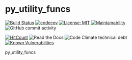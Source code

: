 # py_utility_funcs 
[![Build Status](https://travis-ci.com/IamVNIE/py_utility_funcs.svg?branch=master)](https://travis-ci.com/IamVNIE/py_utility_funcs) [![codecov](https://codecov.io/gh/IamVNIE/py_utility_funcs/branch/master/graph/badge.svg)](https://codecov.io/gh/IamVNIE/py_utility_funcs) [![License: MIT](https://img.shields.io/badge/License-MIT-yellow.svg)](https://opensource.org/licenses/MIT)   [![Maintainability](https://api.codeclimate.com/v1/badges/7883068e37bd93489c5b/maintainability)](https://codeclimate.com/github/IamVNIE/py_utility_funcs/maintainability)  ![GitHub commit activity](https://img.shields.io/github/commit-activity/m/IamVNIE/py_utility_funcs)

[![HitCount](http://hits.dwyl.io/IamVNIE/py_utility_funcs.svg)](http://hits.dwyl.io/IamVNIE/py_utility_funcs) ![Read the Docs](https://img.shields.io/readthedocs/py-utility-funcs)       ![Code Climate technical debt](https://img.shields.io/codeclimate/tech-debt/IamVNIE/py_utility_funcs)    [![Known Vulnerabilities](https://snyk.io/test/github/IamVNIE/py_utility_funcs/badge.svg?targetFile=requirements.txt)](https://snyk.io/test/github/IamVNIE/py_utility_funcs?targetFile=requirements.txt)



py_utility_funcs

